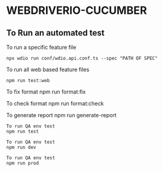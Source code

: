 # WEBDRIVERIO-CUCUMBER

## To Run an automated test

To run a specific feature file

```
npx wdio run conf/wdio.api.conf.ts --spec "PATH OF SPEC"
```

To run all web based feature files

```
npm run test:web
```

To fix format
npm run format:fix

To check format
npm run format:check

To generate report
npm run generate-report

    To run QA env test
    npm run test

    To run QA env test
    npm run dev

    To run QA env test
    npm run prod
